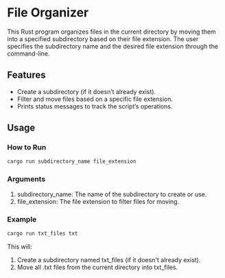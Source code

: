 # File Organizer

This Rust program organizes files in the current directory by moving them into a specified subdirectory based on their file extension. The user specifies the subdirectory name and the desired file extension through the command-line.

## Features

- Create a subdirectory (if it doesn’t already exist).
- Filter and move files based on a specific file extension.
- Prints status messages to track the script’s operations.

## Usage

### How to Run

```bash
cargo run subdirectory_name file_extension
```

### Arguments

1. subdirectory_name: The name of the subdirectory to create or use.
2. file_extension: The file extension to filter files for moving.

### Example

```bash
cargo run txt_files txt
```

This will:

1. Create a subdirectory named txt_files (if it doesn't already exist).
2. Move all .txt files from the current directory into txt_files.
